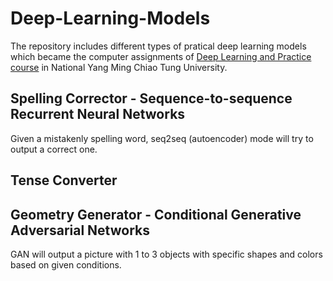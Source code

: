 # Deep-Learning-Models

The repository includes different types of pratical deep learning models which became the computer assignments of [Deep Learning and Practice course](http://mapl.nctu.edu.tw/course/DL_2019/index.php) in National Yang Ming Chiao Tung University. 

## Spelling Corrector - Sequence-to-sequence Recurrent Neural Networks

Given a mistakenly spelling word, seq2seq (autoencoder) mode will try to output a correct one.

## Tense Converter

## Geometry Generator - Conditional Generative Adversarial Networks

GAN will output a picture with 1 to 3 objects with specific shapes and colors based on given conditions.
